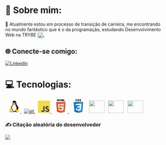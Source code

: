 # 💫 Sobre mim:
🌱 Atualmente estou em processo de transição de carreira, me encontrando no mundo fantástico que é o da programação, estudando Desenvolvimento Web na TRYBE <a href="https://www.betrybe.com/" rel="nofollow"><img align="center" src="https://user-images.githubusercontent.com/108018406/213615293-7710fe7c-46aa-48e8-a82d-2e0672848e0f.png" height="18" width="18" style="max-width: 100%;">.</a><br>


## 🌐 Conecte-se comigo:
[![LinkedIn](https://img.shields.io/badge/LinkedIn-%230077B5.svg?logo=linkedin&logoColor=white)](https://www.linkedin.com/in/mariana-ramos-leite-ar%C3%AAa-le%C3%A3o-72321623a/) 

# 💻 Tecnologias:
<p dir="auto">&nbsp; <a href="https://www.linux.org/" rel="nofollow"> <img src="https://raw.githubusercontent.com/devicons/devicon/master/icons/linux/linux-original.svg" alt="linux" width="40" height="40" style="max-width: 100%;"> </a>
&nbsp; <a href="https://git-scm.com/" rel="nofollow"> <img src="https://camo.githubusercontent.com/fbfcb9e3dc648adc93bef37c718db16c52f617ad055a26de6dc3c21865c3321d/68747470733a2f2f7777772e766563746f726c6f676f2e7a6f6e652f6c6f676f732f6769742d73636d2f6769742d73636d2d69636f6e2e737667" alt="git" width="40" height="40" data-canonical-src="https://www.vectorlogo.zone/logos/git-scm/git-scm-icon.svg" style="max-width: 100%;"> </a>
&nbsp; <a href="https://developer.mozilla.org/en-US/docs/Web/JavaScript" rel="nofollow"> <img src="https://raw.githubusercontent.com/devicons/devicon/master/icons/javascript/javascript-original.svg" alt="javascript" width="40" height="40" style="max-width: 100%;"> </a>
&nbsp; <a href="https://www.w3.org/html/" rel="nofollow"> <img src="https://raw.githubusercontent.com/devicons/devicon/master/icons/html5/html5-original-wordmark.svg" alt="html5" width="44" height="44" style="max-width: 100%;"> </a>
&nbsp; <a href="https://www.w3schools.com/css/" rel="nofollow"> <img src="https://raw.githubusercontent.com/devicons/devicon/master/icons/css3/css3-original-wordmark.svg" alt="css3" width="44" height="44" style="max-width: 100%;"></a>
&nbsp; <a target="_blank" rel="noopener noreferrer nofollow" href="https://user-images.githubusercontent.com/74669052/211086619-13222ff8-bbd0-451e-9d66-73ba3cc28e3b.svg"><img height="40" width="50" src="https://user-images.githubusercontent.com/74669052/211086619-13222ff8-bbd0-451e-9d66-73ba3cc28e3b.svg" style="max-width: 100%;"></a>
&nbsp; <a target="_blank" rel="noopener noreferrer nofollow" href="https://user-images.githubusercontent.com/74669052/211088723-2ff553ca-a80f-4beb-8f05-1413d8a57807.svg"><img height="40" width="50" src="https://user-images.githubusercontent.com/74669052/211088723-2ff553ca-a80f-4beb-8f05-1413d8a57807.svg" style="max-width: 100%;"></a>
&nbsp; <a target="_blank" rel="noopener noreferrer nofollow" href="https://user-images.githubusercontent.com/74669052/211088206-0c4a5ccc-58c3-4add-8fb4-41fa12bbfaf6.svg"><img height="40" width="50" src="https://user-images.githubusercontent.com/74669052/211088206-0c4a5ccc-58c3-4add-8fb4-41fa12bbfaf6.svg" style="max-width: 100%;"></a></p>

### ✍️ Citação aleatória do desenvolvedor
![](https://quotes-github-readme.vercel.app/api?type=horizontal&theme=tokyonight)

<!-- Proudly created with GPRM ( https://gprm.itsvg.in ) -->
